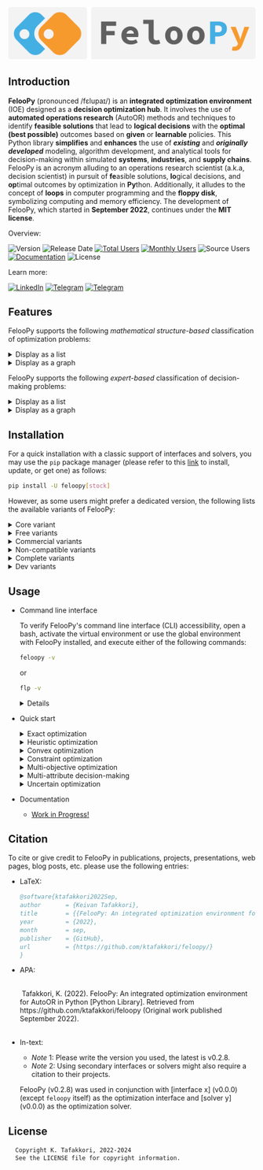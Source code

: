 ![alt text](miscellaneous/logo/logo2.png)

## Introduction

**FelooPy** (pronounced /fɛlupaɪ/) is an **integrated optimization environment** (IOE) designed as a **decision optimization hub**. It involves the use of **automated operations research** (AutoOR) methods and techniques to identify **feasible solutions** that lead to **logical decisions** with the **optimal (best possible)** outcomes based on **given** or **learnable** policies. This Python library **simplifies** and **enhances** the use of **_existing_** and **_originally developed_** modeling, algorithm development, and analytical tools for decision-making within simulated **systems**, **industries**, and **supply chains**. FelooPy is an acronym alluding to an operations research scientist (a.k.a, decision scientist) in pursuit of **fe**asible solutions, **lo**gical decisions, and **op**timal outcomes by optimization in **Py**thon. Additionally, it alludes to the concept of **loops** in computer programming and the **floppy disk**, symbolizing computing and memory efficiency. The development of FelooPy, which started in **September 2022**, continues under the **MIT license**.

Overview:

![Version](https://img.shields.io/static/v1?label=latest&message=v0.2.8&color=darkgreen)
![Release Date](https://img.shields.io/github/release-date/ktafakkori/feloopy?label=release%20date&color=darkgreen)
[![Total Users](https://static.pepy.tech/personalized-badge/feloopy?period=total&units=international_system&left_color=grey&right_color=blue&left_text=total%20users)](https://pepy.tech/project/feloopy?&left_text=totalusers)
[![Monthly Users](https://img.shields.io/pypi/dm/feloopy?label=monthly%20users&color=blue)](https://pypistats.org/packages/feloopy)
![Source Users](https://img.shields.io/github/downloads/ktafakkori/feloopy/total?label=source%20users&color=blue)
[![Documentation](https://readthedocs.org/projects/feloopy/badge/?version=latest&color=darkgreen)](https://feloopy.readthedocs.io/en/latest/?badge=latest&color=darkgreen)
![License](https://img.shields.io/static/v1?label=license&message=MIT&color=darkred)

Learn more:

[![LinkedIn](https://img.shields.io/badge/LinkedIn%20Group%20-blue?&color=darkblue&label=join)](https://www.linkedin.com/groups/12881077/) [![Telegram](https://img.shields.io/badge/Telegram%20Group%20-blue?&color=darkblue&label=join)](https://t.me/feloop_group)
[![Telegram](https://img.shields.io/badge/Instagram%20Page%20-blue?&color=darkblue&label=follow)](https://instagram.com/feloop_page)

## Features

FelooPy supports the following _mathematical structure-based_ classification of optimization problems:

<details>
<summary>Display as a list</summary>

- Numerical optimization
   - Linear Programming (LP)
      - [Unconstrained] Linear Programming (ULP, or LP)
      - [Constrained] Linear Programming (CLP, or LP)
      - General Linear Programming (GLP, or LP)
   - Non-Linear Programming (NLP)
      - with non-linear objectives
         - [Unconstrained] Quadratic Programming (UQP, or QP)
         - [Constrained] Quadratic Programming (CQP, or QP)
      - with non-linear constraints
         - Second Order Cone Programming (SOCP)
      - with non-linear objectives and constraints
         - General Non-Linear Programming (GNLP)
- Combinatorial optimization
   - Integer Programming (IP)
      - Pure Integer Linear Programming (PILP)
         - [Unconstrained] Pure Integer Linear Programming (UPILP, or PILP)
         - [Constrained] Pure Integer Linear Programming (CPILP, or PILP)
      - Pure Integer Non-Linear Programming (PINLP)
         - with non-linear objectives
            - [Unconstrained] Integer Quadratic Programming (UIQP, IQP, or QUIO)
            - [Unconstrained] Binary Quadratic Programming (UBQP, BQP, or QUBO)
            - [Constrained] Integer Quadratic Programming (CIQP, IQP, or QUIO)
            - [Constrained] Binary Quadratic Programming (CBQP, BQP, or QUBO)
         - with non-linear constraints
         - with non-linear objectives and constraints
            - General Pure Integer Non-Linear Programming (GPINLP)
   - Mixed Integer Programming (MIP)
      - Mixed Integer Linear Programming (MILP)
         - [Unconstrained] Mixed Integer Linear Programming (UMILP, or MILP)
         - [Constrained] Mixed Integer Linear Programming (CMILP, or MILP)
      - Mixed Integer Non-Linear Programming (MINLP)
         - with non-linear objectives
            - [Unconstrained] Mixed Integer Quadratic Programming (UMIQP, or MIQP)
            - [Constrained] Mixed Integer Quadratic Programming (CMIQP, or MIQP)
         - with non-linear constraints
         - with non-linear objectives and constraints
            - General Mixed Integer Non-Linear Programming (GMINLP, or GMIP)

_Credit: Keivan Tafakkori_

</details>

<details>
<summary>Display as a graph</summary>

```mermaid
graph LR 
 CLASS["FelooPy"] --> SUBCLASS1["Numerical Optimization"]
 CLASS["FelooPy"] --> SUBCLASS2["Combinatorial Optimization"]
 SUBCLASS1["Numerical Optimization"] --> A["LP"]
 SUBCLASS1["Numerical Optimization"] --> B["NLP"]
 SUBCLASS2["Combinatorial Optimization"] --> C["IP"]
 SUBCLASS2["Combinatorial Optimization"] --> D["MIP"]
 A["LP"] --> A1["ULP, or LP"]
 A["LP"] --> A2["CLP, or LP"]
 A["LP"] --> A3["GLP, or LP"]
 B["NLP"] --> B1["NLO"]
 B1["NLO"] --> B11["UQP, or QP"]
 B1["NLO"] --> B12["CQP, or QP"]
 B["NLP"] --> B2["NLC"]
 B2["NLC"] --> B21["SOCP"]
 B["NLP"] --> B3["NLOC"]
 B3["NLOC"] --> B31["GNLP"]
 C["IP"] --> C1["PILP"]
 C1["PILP"] --> C11["UPILP, or PILP"]
 C1["PILP"] --> C12["CPILP, or PILP"]
 C["IP"] --> C2["PINLP"]
 C2["PINLP"] --> C21["NLO"]
 C21["NLO"] --> C211["UIQP, IQP, or UQIO"]
 C21["NLO"] --> C212["UBQP, BQP, or UBIO"]
 C21["NLO"] --> C213["CIQP, IQP, or CQIO"]
 C21["NLO"] --> C214["CBQP, BQP, or CBIO"]
 C2["PINLP"] --> C22["NLC"]
 C2["PINLP"] --> C23["NLOC"]
 C23["NLOC"] --> C231["GPINLP"]
 D["MIP"] --> D1["MILP"]  
 D1["MILP"] --> D11["UMILP, or MILP"]
 D1["MILP"] --> D12["CMILP, or MILP"]
 D["MIP"] --> D2["MINLP"]  
 D2["MINLP"] --> D21["NLO"]
 D21["NLO"] --> D211["UMIQP"]
 D21["NLO"] --> D212["CMIQP"]
 D2["MINLP"] --> D22["NLC"]
 D2["MINLP"] --> D23["NLOC"]
 D23["NLOC"] --> D231["GMINLP, or GMIP"]
```

_Credit: Keivan Tafakkori_

</details>

FelooPy supports the following _expert-based_ classification of decision-making problems:

<details>
<summary>Display as a list</summary>

- Multi-Attribute Decision-Making (MADM)
   - Weighting methods
      - without a decision-making matrix
      - with a decision-making matrix
   - Ranking methods
      - Compensatory methods
         - Scoring methods
         - Compromising methods
      - Non-compensatory methods
         - Conjunctive satisfying methods
         - Lexicographic methods
         - Outranking methods

- Group Decision-Making (GDM)

_Credit: Keivan Tafakkori_

</details>

<details>
<summary>Display as a graph</summary>

```mermaid
graph LR 
 CLASS["FelooPy"] --> SUBCLASS1["MADM"]
 CLASS["FelooPy"] --> SUBCLASS2["GDM"]
 SUBCLASS1["MADM"] --> A["Weighting"]
 SUBCLASS1["MADM"] --> B["Ranking"]
 A["Weighting"] --> A1["without decision matrix"]
 A["Weighting"] --> A2["with decision matrix"]
 B["Ranking"] --> B1["Compensatory"]
 B["Ranking"] --> B2["Non-compensatory"]
 B1["Compensatory"] --> B11["Scoring"]
 B1["Compensatory"] --> B12["Compromising"]
 B2["Non-compensatory"] --> B21["Conjunctive satisfying"]
 B2["Non-compensatory"] --> B22["Lexicographic"]
 B2["Non-compensatory"] --> B23["Outranking"]
```

_Credit: Keivan Tafakkori_

</details>

## Installation

For a quick installation with a classic support of interfaces and solvers, you may use the `pip` package manager (please refer to this [link](https://pip.pypa.io/en/stable/installation/) to install, update, or get one) as follows:

   ```bash
   pip install -U feloopy[stock]
   ```

However, as some users might prefer a dedicated version, the following lists the available variants of FelooPy:

<details>
<summary>Core variant</summary>

   This variant installs the base package without any additional features. It installs FelooPy with its common dependencies.

   ```bash
   pip install -U feloopy
   ```

</details>

<details>
<summary>Free variants</summary>

   - `pico` variant:

      This variant installs the base package without any additional features. It is the same as the core variant. It installs FelooPy with its common dependencies.

      ```bash
      pip install -U feloopy[pico]
      ```

   - `nano` variant:

      This variant includes a small set of additional features. It installs FelooPy with its common dependencies and the `pymprog` package.

      ```bash
      pip install -U feloopy[nano]
      ```

   - `micro` variant:

      This variant includes a moderate set of additional features. It installs FelooPy with its common dependencies and the `pymprog`, `gekko`, and `mealpy` packages.

      ```bash
      pip install -U feloopy[micro]
      ```

   - `mini` variant:

      This variant includes a large set of additional features. It installs FelooPy with its common dependencies and the `pymprog`, `gekko`, `mealpy`, `ortools`, and `cvxpy` packages.

      ```bash
      pip install -U feloopy[mini]
      ```

   - `full` variant:

      This variant includes all available features. It installs FelooPy with its common dependencies and the `pymprog`, `gekko`, `mealpy`, `ortools`, `cvxpy`, `pymoo`, and `pydecision` packages.
      
      ```bash
      pip install -U feloopy[full]
      ```

   - `stock` variant:

      This variant includes all interface packages. It installs FelooPy with its common dependencies and the `gekko`, `ortools`, `pulp`, `pyomo`, `pymprog`, `picos`, `linopy`, `cvxpy`, `mip`, `mealpy`, `pydecision`, `rsome`, `pymoo`, `niapy`, and `pygad` packages.

      ```bash
      pip install -U feloopy[stock]
      ```

</details>

<details>
<summary>Commercial variants</summary>

   `plus_gurobi` variant:

   This variant includes the Gurobi solver. It requires a valid Gurobi license. Refer to the [Gurobi website](https://www.gurobi.com/) for more information.

   ```bash
   pip install -U feloopy[plus_gurobi]
   ```

   `plus_cplex` variant:

   This variant includes the CPLEX solver. It requires a valid CPLEX license. Refer to the [CPLEX website](https://www.ibm.com/analytics/cplex-optimizer) for more information.

   ```bash
   pip install -U feloopy[plus_cplex]
   ```

   `plus_xpress` variant:

   This variant includes the Xpress solver. It requires a valid Xpress license. Refer to the [Xpress website](https://www.fico.com/en/products/fico-xpress-optimization) for more information.

   ```bash
   pip install -U feloopy[plus_xpress]
   ```

   `plus_copt` variant:

   This variant includes the COPT solver. It requires a valid COPT license. Refer to the [COPT website](https://shanshu.ai/copt) for more information.

   ```bash
   pip install -U feloopy[plus_copt]
   ```

   `plus_gams` variant:

   This variant includes the GAMS (General Algebraic Modeling System) interface. It requires a valid GAMS license. Refer to the [GAMS website](https://www.gams.com/) for more information.

   ```bash
   pip install -U feloopy[plus_gams]
   ```

   `plus_insideoptdemo` and `plus_insideopt` variants:

   This variant includes the Seeker(TM) solver. It requires a valid Seeker license. Refer to the [InsideOpt website](https://insideopt.com/pages/install-insideopt-seeker) for more information.

   ```bash
   pip install -U feloopy[plus_insideoptdemo]
   ```

   or (without limitations)

   ```bash
   pip install -U feloopy[plus_insideopt]
   ```

</details>

<details>
<summary>Non-compatible variants</summary>

   `only_cylp` variant:

   This variant includes the CyLP solver. It requires a valid CyLP installation. Refer to this [link](https://github.com/coin-or/CyLP) for more information.

   ```bash
   pip install -U feloopy[plus_cylp]
   ```

   `only_linux` variant:

   This variant includes additional features for Linux-based distros. It installs FelooPy with its common dependencies and the `pymultiobjective` package.

   ```bash
   pip install -U feloopy[only_linux]
   ```

</details>

<details>
<summary>Complete variants</summary>

   - `hyper` variant:

      This variant includes all interface and solver packages. It installs FelooPy with its common dependencies and the `gekko`, `ortools`, `pulp`, `pyomo`, `pymprog`, `picos`, `linopy`, `cvxpy`, `mip`, `mealpy`, `pydecision`, `rsome`, `pymoo`, `niapy`, `pygad`, `cplex`, `docplex`, `xpress`, `gurobipy`, `cylp`, `coptpy`, and `gamspy` packages.

      ```bash
      pip install -U feloopy[hyper]
      ```

   - `mega` variant:

      This variant includes all interface and solver packages. It installs a complete FelooPy with all its dependencies, regardless of whether they are compatible with your operating system, or not.

      ```bash
      pip install -U feloopy[mega]
      ```

</details>

<details>
<summary>Dev variants</summary>

   To contribute to the project, support the developer with pull requests, and to get the latest updates, you can install a development variant as follows:

   ```bash
   pip install -U git+https://github.com/ktafakkori/feloopy.git#egg=feloopy[variant_name]
   ```

   or

   ```bash
   git clone https://github.com/ktafakkori/feloopy.git
   cd feloopy
   pip install .[variant_name]
   ```

   or

   ```bash
   !git clone https://github.com/ktafakkori/feloopy.git
   %cd feloopy
   !pip install .[variant_name]
   ```

   where `variant_name` is one of the above variants. (please refer to this [link](https://git-scm.com/downloads) to install, update, or get `git`.)

</details>

## Usage

- Command line interface

   To verify FelooPy's command line interface (CLI) accessibility, open a bash, activate the virtual environment or use the global environment with FelooPy installed, and execute either of the following commands:

   ```bash
   feloopy -v
   ```

   or

   ```bash
   flp -v
   ```

   <details>
   <summary>Details</summary>

   Next, you can create your optimization project:

   ```bash
   flp project --name=test
   ```

   This command opens a GUI interface to assist with placing the project folder and prints the project directory for you to navigate using the `cd` command.

   The FelooPy's optimization project structure is as follows:

   ```bash
   test
   ├── data
   │   ├── final
   │   ├── processed
   │   └── raw
   ├── debug.ipynb
   ├── log.txt
   ├── main.py
   ├── modules
   │   └── __init__.py
   └── results
      ├── figures
      ├── tables
      └── texts
   ```

   Note that at specific project progress levels, you can create backups from the project root using:

   ```bash
   flp backup
   ```

   This generates a backup file, preserving the project progress up to a specific date and time, as illustrated below:

   ```bash
   test
   ├── backups
   │   └── bkp-on-2023-12-05-at-21-00-00.zip
   ├── data
   │   ├── final
   │   ├── processed
   │   └── raw
   ├── debug.ipynb
   ├── log.txt
   ├── main.py
   ├── modules
   │   └── __init__.py
   └── results
      ├── figures
      ├── tables
      └── texts
   ```

   To recover to a specific project state, use the following command from the project root:

   ```bash
   flp recover
   ```

   To clean residuals, execute the following command from the project root:

   ```bash
   flp clean
   ```

   </details>

- Quick start

   <details>
   <summary>Exact optimization</summary>

   * _Note_ : Implementing this example at least requires installing the `feloopy[nano]` variant.

   ```python
   from feloopy import *

   # Define a model
   m = model('exact', 'target_model_name', 'pymprog')

   # Define variables
   x = m.bvar(name='x', dim=0)
   y = m.pvar(name='y', dim=0, bound = [0, 10])

   # Define constraints
   m.con(x + y <= 1, label='c1')
   m.con(x - y >= 1, label='c2')

   # Define an objective
   m.obj(x + y)

   # Solve the model
   m.sol(['max'], 'glpk')

   # Report the results
   m.report()
   ```

   <details>
   <summary style="color:green">Display the output</summary>

   ```bash
   ╭─ FelooPy v0.2.8 ───────────────────────────────────────────────────────────────╮
   │                                                                                │
   │ Date: 2023-12-04                                                Time: 00:00:00 │
   │ Interface: pymprog                                                Solver: glpk │
   │                                                                                │
   ╰────────────────────────────────────────────────────────────────────────────────╯
   ╭─ Model ────────────────────────────────────────────────────────────────────────╮
   │                                                                                │
   │ Name: target_model_name                                                        │
   │ Feature:                                Class:                        Total:   │
   │ Positive variable                       1                             1        │
   │ Binary variable                         1                             1        │
   │ Total variables                         2                             2        │
   │ Objective                               -                             1        │
   │ Constraint                              2                             2        │
   │                                                                                │
   ╰────────────────────────────────────────────────────────────────────────────────╯
   ╭─ Solve ────────────────────────────────────────────────────────────────────────╮
   │                                                                                │
   │ Method: exact                                                  Objective value │
   │ Status:                                                                    max │
   │ optimal                                                                   1.00 │
   │                                                                                │
   ╰────────────────────────────────────────────────────────────────────────────────╯
   ╭─ Metric ───────────────────────────────────────────────────────────────────────╮
   │                                                                                │
   │ CPT (microseconds)                                                      347.00 │
   │ CPT (hour:min:sec)                                                    00:00:00 │
   │                                                                                │
   ╰────────────────────────────────────────────────────────────────────────────────╯
   ╭─ Decision ─────────────────────────────────────────────────────────────────────╮
   │                                                                                │
   │ x = 1.0                                                                        │
   │                                                                                │
   ╰────────────────────────────────────────────────────────────────────────────────╯
   ```

   </details>
   </details>

   <details>
   <summary>Heuristic optimization</summary>

   ```python

   from feloopy import *

   def instance(X):

      # Define model instance
      m = model('heuristic', 'representor_model_name', 'feloopy', X)

      # Define variables for the model instance
      x = m.bvar(name='x', dim=0)
      y = m.pvar(name='y', dim=0, bound = [0, 10])

      # Define constraints for the model instance
      m.con(x + y |l| 1, label='c1')
      m.con(x - y |g| 1, label='c2')

      # Define an objective for the model instance
      m.obj((x-1)**2+(y-1)**2)

      # Solve the model instance
      m.sol(['max'], 'ga', {'epoch': 1000, 'pop_size': 100})

      return m[X]

   # Make the main model
   m = make_model(instance)

   # Solve the model
   m.sol(penalty_coefficient=10)

   # Report the results
   m.report()
   ```

   <details>
   <summary style="color:green">Display the output</summary>

   ```bash
   ╭─ FelooPy v0.2.8 ───────────────────────────────────────────────────────────────╮
   │                                                                                │
   │ Date: 2023-12-04                                                Time: 00:00:00 │
   │ Interface: feloopy                                                  Solver: ga │
   │                                                                                │
   ╰────────────────────────────────────────────────────────────────────────────────╯
   ╭─ Model ────────────────────────────────────────────────────────────────────────╮
   │                                                                                │
   │ Name: representor_model_name                                                   │
   │ Feature:                                Class:                        Total:   │
   │ Positive variable                       1                             1        │
   │ Binary variable                         1                             1        │
   │ Total variables                         2                             2        │
   │ Objective                               -                             1        │
   │ Constraint                              2                             2        │
   │                                                                                │
   ╰────────────────────────────────────────────────────────────────────────────────╯
   ╭─ Solve ────────────────────────────────────────────────────────────────────────╮
   │                                                                                │
   │ Method: heuristic                                              Objective value │
   │ Status:                                                                    max │
   │ feasible (constrained)                                                    1.00 │
   │                                                                                │
   ╰────────────────────────────────────────────────────────────────────────────────╯
   ╭─ Metric ───────────────────────────────────────────────────────────────────────╮
   │                                                                                │
   │ CPT (microseconds)                                                    1.31e+06 │
   │ CPT (hour:min:sec)                                                    00:00:01 │
   │                                                                                │
   ╰────────────────────────────────────────────────────────────────────────────────╯
   ╭─ Decision ─────────────────────────────────────────────────────────────────────╮
   │                                                                                │
   │ x = [1.]                                                                       │
   │                                                                                │
   ╰────────────────────────────────────────────────────────────────────────────────╯
   ```

   </details>
   </details>

   <details>
   <summary>Convex optimization</summary>

   * _Note_ : Implementing this example at least requires installing the `feloopy[mini]` variant.

   ```python
   from feloopy import *

   # Define a model
   m = model('convex', 'convex_model_name', 'cvxpy')

   # Define variables
   x = m.ftvar(name='x',shape = 0)

   # Define constraints
   m.con(x <= 1, label='c1')
   m.con(x >= 1, label='c2')

   # Define an objective
   m.obj((x-4)**2)

   # Solve the model
   m.sol(['min'], 'ecos')

   # Report the results
   m.report()
   ```
   <details>
   <summary style="color:green">Display the output</summary>

   ```bash
   ╭─ FelooPy v0.2.8 ───────────────────────────────────────────────────────────────╮
   │                                                                                │
   │ Date: 2023-12-04                                                Time: 00:00:00 │
   │ Interface: cvxpy                                                  Solver: ecos │
   │                                                                                │
   ╰────────────────────────────────────────────────────────────────────────────────╯
   ╭─ Model ────────────────────────────────────────────────────────────────────────╮
   │                                                                                │
   │ Name: convex_model_name                                                        │
   │ Feature:                                Class:                        Total:   │
   │ Free variable                           1                             1        │
   │ Total variables                         1                             1        │
   │ Objective                               -                             1        │
   │ Constraint                              2                             2        │
   │                                                                                │
   ╰────────────────────────────────────────────────────────────────────────────────╯
   ╭─ Solve ────────────────────────────────────────────────────────────────────────╮
   │                                                                                │
   │ Method: convex                                                 Objective value │
   │ Status:                                                                    min │
   │ optimal                                                                   9.00 │
   │                                                                                │
   ╰────────────────────────────────────────────────────────────────────────────────╯
   ╭─ Metric ───────────────────────────────────────────────────────────────────────╮
   │                                                                                │
   │ CPT (microseconds)                                                    1.06e+04 │
   │ CPT (hour:min:sec)                                                    00:00:00 │
   │                                                                                │
   ╰────────────────────────────────────────────────────────────────────────────────╯
   ╭─ Decision ─────────────────────────────────────────────────────────────────────╮
   │                                                                                │
   │ x = 1.000000005186514                                                          │
   │                                                                                │
   ╰────────────────────────────────────────────────────────────────────────────────╯
   ```
   </details>
   </details>

   <details>
   <summary>Constraint optimization</summary>

   * _Note_ : Implementing this example at least requires installing the `feloopy[mini]` variant.

   ```python
   from feloopy import *

   # Define a model
   m = model('constraint', 'satisfaction_model_name', 'ortools_cp')

   # Define variables
   x = m.bvar(name='x', dim=0)
   y = m.ivar(name='y', dim=0, bound = [0, 10])

   # Define constraints
   m.con(x + y <= 1, label='c1')
   m.con(x - y >= 1, label='c2')

   # Define an objective
   m.obj(x + y)

   # Solve the model
   m.sol(['max'], 'ortools')

   # Report the results
   m.report()
   ```
   <details>
   <summary style="color:green">Display the output</summary>

   ```bash
   ╭─ FelooPy v0.2.8 ───────────────────────────────────────────────────────────────╮
   │                                                                                │
   │ Date: 2023-12-04                                                Time: 00:00:00 │
   │ Interface: ortools_cp                                          Solver: ortools │
   │                                                                                │
   ╰────────────────────────────────────────────────────────────────────────────────╯
   ╭─ Model ────────────────────────────────────────────────────────────────────────╮
   │                                                                                │
   │ Name: satisfier_model_name                                                     │
   │ Feature:                                Class:                        Total:   │
   │ Binary variable                         1                             1        │
   │ Integer variable                        1                             1        │
   │ Total variables                         2                             2        │
   │ Objective                               -                             1        │
   │ Constraint                              2                             2        │
   │                                                                                │
   ╰────────────────────────────────────────────────────────────────────────────────╯
   ╭─ Solve ────────────────────────────────────────────────────────────────────────╮
   │                                                                                │
   │ Method: constraint                                             Objective value │
   │ Status:                                                                    max │
   │ optimal                                                                   1.00 │
   │                                                                                │
   ╰────────────────────────────────────────────────────────────────────────────────╯
   ╭─ Metric ───────────────────────────────────────────────────────────────────────╮
   │                                                                                │
   │ CPT (microseconds)                                                    3.65e+04 │
   │ CPT (hour:min:sec)                                                    00:00:00 │
   │                                                                                │
   ╰────────────────────────────────────────────────────────────────────────────────╯
   ╭─ Decision ─────────────────────────────────────────────────────────────────────╮
   │                                                                                │
   │ x = 1                                                                          │
   │                                                                                │
   ╰────────────────────────────────────────────────────────────────────────────────╯
   ```
   </details>
   </details>


   <details>
   <summary>Multi-objective optimization</summary>

   * _Note_ : Implementing this example at least requires installing the `feloopy[full]` variant.

   ```python
   from feloopy import *

   def instance(X):

      # Define model instance
      m = model('heuristic','representor_model_name','pymoo', X)

      # Define variables for the model instance
      x = m.pvar(name = 'x', dim = [2], bound = [-1000,1000])

      # Define objectives for the model instance
      m.obj(x[...,0]**2 + x[...,1]**2)
      m.obj((x[...,0]-2)**2 + (x[...,1]-2)**2)

      # Solve the model instance
      m.sol(['min','min'], 'ns-ga-ii', {'n_gen': 100}, obj_id='all')

      return m[X]

   # Make the main model
   m = make_model(instance)

   # Solve the model
   m.sol()

   # Report the results
   m.report()
   ```

   <details>
   <summary style="color:green">Display the output</summary>

   ```bash
   ╭─ FelooPy v0.2.8 ───────────────────────────────────────────────────────────────╮
   │                                                                                │
   │ Date: 2023-12-04                                                Time: 00:00:00 │
   │ Interface: pymoo                                              Solver: ns-ga-ii │
   │                                                                                │
   ╰────────────────────────────────────────────────────────────────────────────────╯
   ╭─ Model ────────────────────────────────────────────────────────────────────────╮
   │                                                                                │
   │ Name: representor_model_name                                                   │
   │ Feature:                                Class:                        Total:   │
   │ Positive variable                       1                             2        │
   │ Total variables                         1                             2        │
   │ Objective                               -                             2        │
   │                                                                                │
   ╰────────────────────────────────────────────────────────────────────────────────╯
   ╭─ Solve ────────────────────────────────────────────────────────────────────────╮
   │                                                                                │
   │ Method: heuristic                                              Objective value │
   │ Status:                                                          min       min │
   │ feasible (unconstrained)                                        0.00      7.83 │
   │ feasible (unconstrained)                                        7.94      0.00 │
   │ feasible (unconstrained)                                        0.00      7.70 │
   │ feasible (unconstrained)                                        0.08      6.82 │
   │ feasible (unconstrained)                                        2.50      1.57 │
   │ feasible (unconstrained)                                        3.53      0.91 │
   │ feasible (unconstrained)                                        0.70      4.01 │
   │ feasible (unconstrained)                                        0.30      5.26 │
   │ feasible (unconstrained)                                        2.38      1.72 │
   │ feasible (unconstrained)                                        5.17      0.31 │
   │ feasible (unconstrained)                                        2.02      1.99 │
   │ feasible (unconstrained)                                        6.78      0.05 │
   │ feasible (unconstrained)                                        0.63      4.18 │
   │ feasible (unconstrained)                                        5.63      0.22 │
   │ feasible (unconstrained)                                        3.91      0.72 │
   │ feasible (unconstrained)                                        1.28      2.96 │
   │ feasible (unconstrained)                                        1.06      3.46 │
   │ feasible (unconstrained)                                        5.42      0.25 │
   │ feasible (unconstrained)                                        2.62      1.50 │
   │ feasible (unconstrained)                                        0.58      4.28 │
   │ feasible (unconstrained)                                        6.28      0.11 │
   │ feasible (unconstrained)                                        6.14      0.15 │
   │ feasible (unconstrained)                                        0.26      5.39 │
   │ feasible (unconstrained)                                        0.36      5.07 │
   │ feasible (unconstrained)                                        3.42      0.98 │
   │ feasible (unconstrained)                                        2.96      1.23 │
   │ feasible (unconstrained)                                        1.18      3.19 │
   │ feasible (unconstrained)                                        3.69      0.83 │
   │ feasible (unconstrained)                                        1.54      2.53 │
   │ feasible (unconstrained)                                        4.49      0.50 │
   │ feasible (unconstrained)                                        1.77      2.25 │
   │ feasible (unconstrained)                                        2.15      1.88 │
   │ feasible (unconstrained)                                        0.18      5.85 │
   │ feasible (unconstrained)                                        0.20      5.70 │
   │ feasible (unconstrained)                                        3.76      0.79 │
   │ feasible (unconstrained)                                        1.47      2.61 │
   │ feasible (unconstrained)                                        4.63      0.46 │
   │ feasible (unconstrained)                                        6.45      0.10 │
   │ feasible (unconstrained)                                        6.97      0.04 │
   │ feasible (unconstrained)                                        7.35      0.01 │
   │ feasible (unconstrained)                                        3.30      1.03 │
   │ feasible (unconstrained)                                        3.06      1.18 │
   │ feasible (unconstrained)                                        0.42      4.80 │
   │ feasible (unconstrained)                                        5.30      0.28 │
   │ feasible (unconstrained)                                        5.78      0.21 │
   │ feasible (unconstrained)                                        2.30      1.78 │
   │ feasible (unconstrained)                                        0.97      3.72 │
   │ feasible (unconstrained)                                        0.85      3.75 │
   │ feasible (unconstrained)                                        4.82      0.42 │
   │ feasible (unconstrained)                                        1.83      2.18 │
   │ feasible (unconstrained)                                        7.20      0.02 │
   │ feasible (unconstrained)                                        1.14      3.32 │
   │ feasible (unconstrained)                                        5.98      0.17 │
   │ feasible (unconstrained)                                        7.73      0.00 │
   │ feasible (unconstrained)                                        2.85      1.32 │
   │ feasible (unconstrained)                                        1.62      2.42 │
   │ feasible (unconstrained)                                        0.77      3.91 │
   │ feasible (unconstrained)                                        4.24      0.59 │
   │ feasible (unconstrained)                                        4.99      0.38 │
   │ feasible (unconstrained)                                        0.49      4.54 │
   │ feasible (unconstrained)                                        5.90      0.19 │
   │ feasible (unconstrained)                                        0.11      6.39 │
   │ feasible (unconstrained)                                        0.09      6.75 │
   │ feasible (unconstrained)                                        0.09      6.58 │
   │ feasible (unconstrained)                                        0.52      4.44 │
   │ feasible (unconstrained)                                        7.08      0.03 │
   │ feasible (unconstrained)                                        1.42      2.73 │
   │ feasible (unconstrained)                                        1.67      2.36 │
   │ feasible (unconstrained)                                        0.16      5.98 │
   │ feasible (unconstrained)                                        0.12      6.19 │
   │ feasible (unconstrained)                                        3.15      1.11 │
   │ feasible (unconstrained)                                        2.20      1.84 │
   │ feasible (unconstrained)                                        1.94      2.07 │
   │ feasible (unconstrained)                                        7.51      0.01 │
   │ feasible (unconstrained)                                        0.46      4.65 │
   │ feasible (unconstrained)                                        1.35      2.84 │
   │ feasible (unconstrained)                                        4.75      0.44 │
   │ feasible (unconstrained)                                        6.60      0.07 │
   │ feasible (unconstrained)                                        7.57      0.01 │
   │ feasible (unconstrained)                                        0.77      3.82 │
   │ feasible (unconstrained)                                        3.20      1.08 │
   │ feasible (unconstrained)                                        1.91      2.11 │
   │ feasible (unconstrained)                                        0.37      4.96 │
   │ feasible (unconstrained)                                        4.98      0.38 │
   │ feasible (unconstrained)                                        2.71      1.40 │
   │ feasible (unconstrained)                                        0.11      6.28 │
   │ feasible (unconstrained)                                        0.99      3.56 │
   │ feasible (unconstrained)                                        7.84      0.00 │
   │ feasible (unconstrained)                                        0.10      6.51 │
   │ feasible (unconstrained)                                        0.23      5.54 │
   │ feasible (unconstrained)                                        2.80      1.35 │
   │ feasible (unconstrained)                                        1.29      2.91 │
   │ feasible (unconstrained)                                        0.99      3.60 │
   │ feasible (unconstrained)                                        4.04      0.67 │
   │ feasible (unconstrained)                                        0.43      4.72 │
   │ feasible (unconstrained)                                        6.59      0.09 │
   │ feasible (unconstrained)                                        4.36      0.55 │
   │ feasible (unconstrained)                                        1.40      2.78 │
   │ feasible (unconstrained)                                        4.37      0.54 │
   │ feasible (unconstrained)                                        4.12      0.64 │
   │ payoff 0                                                        0.00      7.83 │
   │ payoff 1                                                        7.94      0.00 │
   │ max                                                             7.94      7.83 │
   │ ave                                                             2.90      2.40 │
   │ std                                                             2.42      2.20 │
   │ min                                                             0.00      0.00 │
   │                                                                                │
   ╰────────────────────────────────────────────────────────────────────────────────╯
   ╭─ Metric ───────────────────────────────────────────────────────────────────────╮
   │                                                                                │
   │ CPT (microseconds)                                                    1.58e+06 │
   │ CPT (hour:min:sec)                                                    00:00:01 │
   │                                                                                │
   ╰────────────────────────────────────────────────────────────────────────────────╯
   ╭─ Decision ─────────────────────────────────────────────────────────────────────╮
   │                                                                                │
   │ x[0] = [0.028609389086682313, 1.9859341076320334]                              │
   │ x[1] = [0.006622432714834758, 1.9993559166051682]                              │
   │                                                                                │
   ╰────────────────────────────────────────────────────────────────────────────────╯
   ```

   </details>
   </details>

   <details>
   <summary>Multi-attribute decision-making</summary>

   * _Note_ : Implementing this example at least requires installing the `feloopy[mini]` variant.

   ```python
   from feloopy import *

   # Define a model
   m = madm('ahp','ahp_model', 'pydecision')

   # Define criteria pairwise comparison matrix
   m.add_cpcm([
   [1  ,   1/3,   1/5,   1  ,   1/4,   1/2,   3  ],
   [3  ,   1  ,   1/2,   2  ,   1/3,   3  ,   3  ],
   [5  ,   2  ,   1  ,   4  ,   5  ,   6  ,   5  ],
   [1  ,   1/2,   1/4,   1  ,   1/4,   1  ,   2  ],
   [4  ,   3  ,   1/5,   4  ,   1  ,   3  ,   2  ],
   [2  ,   1/3,   1/6,   1  ,   1/3,   1  ,   1/3],
   [1/3,   1/3,   1/5,   1/2,   1/2,   3  ,   1  ]
   ])

   # Define solve method
   m.sol()

   # Report the results
   m.report(show_tensors=True)
   ```

   <details>
   <summary style="color:green">Display the output</summary>

   ```bash
   ╭─ FelooPy v0.2.8 ───────────────────────────────────────────────────────────────╮
   │                                                                                │
   │ Date: 2023-12-04                                                Time: 00:00:00 │
   │ Interface: pydecision                                       Solver: ahp_method │
   │                                                                                │
   ╰────────────────────────────────────────────────────────────────────────────────╯
   ╭─ Model ────────────────────────────────────────────────────────────────────────╮
   │                                                                                │
   │ Name: ahp_model                                                                │
   │ cpm_defined                                                                    │
   │ Number of criteria:                                                          7 │
   │                                                                                │
   ╰────────────────────────────────────────────────────────────────────────────────╯
   ╭─ Solve ────────────────────────────────────────────────────────────────────────╮
   │                                                                                │
   │ Method: ahp_method                                                             │
   │ Status: feasible (solved)                                                      │
   │                                                                                │
   ╰────────────────────────────────────────────────────────────────────────────────╯
   ╭─ Metric ───────────────────────────────────────────────────────────────────────╮
   │                                                                                │
   │ Inconsistency:                                                          0.1094 │
   │ CPT (microseconds):                                                        228 │
   │ CPT (hour:min:sec):                                                   00:00:00 │
   │                                                                                │
   ╰────────────────────────────────────────────────────────────────────────────────╯
   ╭─ Decision ─────────────────────────────────────────────────────────────────────╮
   │                                                                                │
   │ wv = [0.072 , 0.1518, 0.3668, 0.0734, 0.2064, 0.0612, 0.0685]                  │
   │                                                                                │
   ╰────────────────────────────────────────────────────────────────────────────────╯
   ```
   </details>
   </details>

   <details>
   <summary>Uncertain optimization</summary>

   * _Note_ : Implementing this example at least requires installing the `feloopy[full]` variant.

   ```python
   from feloopy import *

   # Define a model
   m = model('uncertain', 'mean_varience_portfolio', 'rsome_ro')

   # Define parameters
   n = 150
   i = np.arange(1, n+1)
   p = 1.15 + i*0.05/150
   sigma = 0.05/450 * (2*i*n*(n+1))**0.5
   phi = 5
   Q = np.diag(sigma**2)

   # Define variables
   x = m.ptvar('x', [n])

   # Define an objective
   m.obj(p@x - phi*m.quad(x, Q))

   # Define constraints
   m.con(x.sum() == 1)

   # Solve the model
   m.sol(['max'], 'ecos')

   # Report the results
   m.report()
   ```

   <details>
   <summary style="color:green">Display the output</summary>

   ```bash
   ╭─ FelooPy v0.2.8 ───────────────────────────────────────────────────────────────╮
   │                                                                                │
   │ Date: 2023-12-04                                                Time: 00:00:00 │
   │ Interface: rsome_ro                                               Solver: ecos │
   │                                                                                │
   ╰────────────────────────────────────────────────────────────────────────────────╯
   ╭─ Model ────────────────────────────────────────────────────────────────────────╮
   │                                                                                │
   │ Name: mean_varience_portfolio                                                  │
   │ Feature:                                Class:                        Total:   │
   │ Positive variable                       1                             150      │
   │ Total variables                         1                             150      │
   │ Objective                               -                             1        │
   │ Constraint                              1                             2        │
   │                                                                                │
   ╰────────────────────────────────────────────────────────────────────────────────╯
   ╭─ Solve ────────────────────────────────────────────────────────────────────────╮
   │                                                                                │
   │ Method: exact                                                  Objective value │
   │ Status:                                                                    max │
   │ optimal*                                                                  1.19 │
   │                                                                                │
   ╰────────────────────────────────────────────────────────────────────────────────╯
   ╭─ Metric ───────────────────────────────────────────────────────────────────────╮
   │                                                                                │
   │ CPT (microseconds)                                                    6.67e+04 │
   │ CPT (hour:min:sec)                                                    00:00:00 │
   │                                                                                │
   ╰────────────────────────────────────────────────────────────────────────────────╯
   ╭─ Decision ─────────────────────────────────────────────────────────────────────╮
   │                                                                                │
   │ x[0] = 2.7743755325232772e-11                                                  │
   │ x[1] = 2.8092100079904077e-11                                                  │
   │ x[2] = 2.844887876112531e-11                                                   │
   │ x[3] = 2.8814401303430977e-11                                                  │
   │ x[4] = 2.918899301047485e-11                                                   │
   │ x[5] = 2.957299551998146e-11                                                   │
   │ x[6] = 2.9966767842550535e-11                                                  │
   │ x[7] = 3.0370687480921945e-11                                                  │
   │ x[8] = 3.078515163671375e-11                                                   │
   │ x[9] = 3.1210578513200454e-11                                                  │
   │ x[10] = 3.164740872293794e-11                                                  │
   │ x[11] = 3.209610681028805e-11                                                  │
   │ x[12] = 3.255716289959618e-11                                                  │
   │ x[13] = 3.3031094482143494e-11                                                 │
   │ x[14] = 3.351844835467661e-11                                                  │
   │ x[15] = 3.401980272547408e-11                                                  │
   │ x[16] = 3.4535769504910366e-11                                                 │
   │ x[17] = 3.5066996799521295e-11                                                 │
   │ x[18] = 3.56141716311133e-11                                                   │
   │ x[19] = 3.6178022905073607e-11                                                 │
   │ x[20] = 3.675932465476433e-11                                                  │
   │ x[21] = 3.735889959258624e-11                                                  │
   │ x[22] = 3.797762300220891e-11                                                  │
   │ x[23] = 3.861642701047935e-11                                                  │
   │ x[24] = 3.927630528350411e-11                                                  │
   │ x[25] = 3.995831819627192e-11                                                  │
   │ x[26] = 4.066359853329355e-11                                                  │
   │ x[27] = 4.139335778434345e-11                                                  │
   │ x[28] = 4.214889310940747e-11                                                  │
   │ x[29] = 4.2931595057495157e-11                                                 │
   │ x[30] = 4.3742956136354445e-11                                                 │
   │ x[31] = 4.4584580344059104e-11                                                 │
   │ x[32] = 4.545819379186986e-11                                                  │
   │ x[33] = 4.636565656614686e-11                                                  │
   │ x[34] = 4.730897600198497e-11                                                  │
   │ x[35] = 4.8290321568244213e-11                                                 │
   │ x[36] = 4.9312041597312165e-11                                                 │
   │ x[37] = 5.0376682131595416e-11                                                 │
   │ x[38] = 5.1487008206677906e-11                                                 │
   │ x[39] = 5.264602794597013e-11                                                  │
   │ x[40] = 5.385701991049141e-11                                                  │
   │ x[41] = 5.512356422858367e-11                                                  │
   │ x[42] = 5.644957812869436e-11                                                  │
   │ x[43] = 5.78393566196926e-11                                                   │
   │ x[44] = 5.929761920905631e-11                                                  │
   │ x[45] = 6.08295637309449e-11                                                   │
   │ x[46] = 6.244092857699688e-11                                                  │
   │ x[47] = 6.413806490058805e-11                                                  │
   │ x[48] = 6.592802070660395e-11                                                  │
   │ x[49] = 6.781863917117108e-11                                                  │
   │ x[50] = 6.981867407616489e-11                                                  │
   │ x[51] = 7.19379259316092e-11                                                   │
   │ x[52] = 7.418740323464869e-11                                                  │
   │ x[53] = 7.657951443926595e-11                                                  │
   │ x[54] = 7.912829766535345e-11                                                  │
   │ x[55] = 8.184969707238052e-11                                                  │
   │ x[56] = 8.47618973118352e-11                                                   │
   │ x[57] = 8.788573077302652e-11                                                  │
   │ x[58] = 9.12451767466872e-11                                                   │
   │ x[59] = 9.48679775894747e-11                                                   │
   │ x[60] = 9.878640510238738e-11                                                  │
   │ x[61] = 1.0303822156654325e-10                                                 │
   │ x[62] = 1.0766789557802846e-10                                                 │
   │ x[63] = 1.1272815508182758e-10                                                 │
   │ x[64] = 1.1828199202308608e-10                                                 │
   │ x[65] = 1.244052798588321e-10                                                  │
   │ x[66] = 1.311902348645078e-10                                                  │
   │ x[67] = 1.3875005793442852e-10                                                 │
   │ x[68] = 1.47225257515537e-10                                                   │
   │ x[69] = 1.567924144120609e-10                                                  │
   │ x[70] = 1.6767657252930607e-10                                                 │
   │ x[71] = 1.801691484175006e-10                                                  │
   │ x[72] = 1.9465447734618066e-10                                                 │
   │ x[73] = 2.1165030742284027e-10                                                 │
   │ x[74] = 2.3187164592398663e-10                                                 │
   │ x[75] = 2.56335359142733e-10                                                   │
   │ x[76] = 2.8653937163816974e-10                                                 │
   │ x[77] = 3.2478591996278845e-10                                                 │
   │ x[78] = 3.7479878731145546e-10                                                 │
   │ x[79] = 4.4296927756312283e-10                                                 │
   │ x[80] = 5.409807300816127e-10                                                  │
   │ x[81] = 6.916461389651319e-10                                                  │
   │ x[82] = 9.492864940447693e-10                                                  │
   │ x[83] = 1.5969233347143176e-09                                                 │
   │ x[84] = 4.949433819670803e-09                                                  │
   │ x[85] = 0.0004968283335643696                                                  │
   │ x[86] = 0.0011764259492214814                                                  │
   │ x[87] = 0.0018405992939069312                                                  │
   │ x[88] = 0.0024897413618520515                                                  │
   │ x[89] = 0.0031243765482852014                                                  │
   │ x[90] = 0.003745023440277047                                                   │
   │ x[91] = 0.004352162904818471                                                   │
   │ x[92] = 0.004946242752043668                                                   │
   │ x[93] = 0.005527684632444081                                                   │
   │ x[94] = 0.0060968889078715114                                                  │
   │ x[95] = 0.0066542377734675326                                                  │
   │ x[96] = 0.00720009720815459                                                    │
   │ x[97] = 0.0077348182350865735                                                  │
   │ x[98] = 0.008258737820428677                                                   │
   │ x[99] = 0.008772179596906758                                                   │
   │ x[100] = 0.009275454502787923                                                  │
   │ x[101] = 0.009768861374959598                                                  │
   │ x[102] = 0.010252687510635725                                                  │
   │ x[103] = 0.010727209202439966                                                  │
   │ x[104] = 0.011192692248249404                                                  │
   │ x[105] = 0.01164939243629286                                                   │
   │ x[106] = 0.012097556006046329                                                  │
   │ x[107] = 0.012537420085608268                                                  │
   │ x[108] = 0.012969213106455858                                                  │
   │ x[109] = 0.013393155196571777                                                  │
   │ x[110] = 0.013809458553019398                                                  │
   │ x[111] = 0.014218327795040875                                                  │
   │ x[112] = 0.014619960298729076                                                  │
   │ x[113] = 0.015014546514330065                                                  │
   │ x[114] = 0.015402270267140387                                                  │
   │ x[115] = 0.015783309042941812                                                  │
   │ x[116] = 0.016157834258887647                                                  │
   │ x[117] = 0.016526011520642342                                                  │
   │ x[118] = 0.016888000866597877                                                  │
   │ x[119] = 0.01724395699989295                                                   │
   │ x[120] = 0.017594029508926672                                                  │
   │ x[121] = 0.017938363077046653                                                  │
   │ x[122] = 0.01827709768198845                                                   │
   │ x[123] = 0.01861036878567794                                                   │
   │ x[124] = 0.018938307514905547                                                  │
   │ x[125] = 0.019261040833404748                                                  │
   │ x[126] = 0.019578691705782456                                                  │
   │ x[127] = 0.019891379253773885                                                  │
   │ x[128] = 0.020199218905216167                                                  │
   │ x[129] = 0.020502322536145638                                                  │
   │ x[130] = 0.020800798606385958                                                  │
   │ x[131] = 0.02109475228896583                                                   │
   │ x[132] = 0.021384285593700505                                                  │
   │ x[133] = 0.021669497485234675                                                  │
   │ x[134] = 0.021950483995841062                                                  │
   │ x[135] = 0.02222733833323745                                                   │
   │ x[136] = 0.022500150983681487                                                  │
   │ x[137] = 0.022769009810585366                                                  │
   │ x[138] = 0.023034000148868413                                                  │
   │ x[139] = 0.02329520489526858                                                   │
   │ x[140] = 0.023552704594807523                                                  │
   │ x[141] = 0.023806577523602854                                                  │
   │ x[142] = 0.024056899768205388                                                  │
   │ x[143] = 0.02430374530163019                                                   │
   │ x[144] = 0.024547186056240292                                                  │
   │ x[145] = 0.02478729199363727                                                   │
   │ x[146] = 0.025024131171698008                                                  │
   │ x[147] = 0.0252577698088989                                                    │
   │ x[148] = 0.025488272346048852                                                  │
   │ x[149] = 0.025715701381297428                                                  │
   │                                                                                │
   ╰────────────────────────────────────────────────────────────────────────────────╯
   ```

   </details>
   </details>

- Documentation

   - [Work in Progress!](https://feloopy.readthedocs.io/en/latest/index.html)

## Citation

To cite or give credit to FelooPy in publications, projects, presentations, web pages, blog posts, etc. please use the following entries:

- LaTeX:

   ```bibtex
   @software{ktafakkori2022Sep,
   author       = {Keivan Tafakkori},
   title        = {{FelooPy: An integrated optimization environment for AutoOR in Python}},
   year         = {2022},
   month        = sep,
   publisher    = {GitHub},
   url          = {https://github.com/ktafakkori/feloopy/}
   }
   ```

- APA:

   <div style="white-space: pre-wrap;">
   Tafakkori, K. (2022). FelooPy: An integrated optimization environment for AutoOR in Python [Python Library]. Retrieved from https://github.com/ktafakkori/feloopy (Original work published September 2022).
   </div>

- In-text:

   * _Note_ 1: Please write the version you used, the latest is v0.2.8.
   * _Note_ 2: Using secondary interfaces or solvers might also require a citation to their projects.

   FelooPy (v0.2.8) was used in conjunction with [interface x] (v0.0.0) (except `feloopy` itself) as the optimization interface and [solver y] (v0.0.0) as the optimization solver.

## License

      Copyright K. Tafakkori, 2022-2024
      See the LICENSE file for copyright information.
